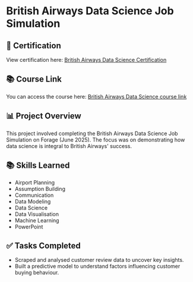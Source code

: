 # British Airways Data Science Job Simulation

## 📝 Certification

View certification here: [British Airways Data Science Certification](https://forage-uploads-prod.s3.amazonaws.com/completion-certificates/tMjbs76F526fF5v3G/NjynCWzGSaWXQCxSX_tMjbs76F526fF5v3G_yx8rjH5MqdXE3Yo2o_1750676670387_completion_certificate.pdf)

## 📚 Course Link

You can access the course here: [British Airways Data Science course link](https://www.theforage.com/simulations/british-airways/data-science-yqoz)

## 📊 Project Overview

This project involved completing the British Airways Data Science Job Simulation on Forage (June 2025). The focus was on demonstrating how data science is integral to British Airways' success.

## 📚 Skills Learned

* Airport Planning
* Assumption Building
* Communication
* Data Modeling
* Data Science
* Data Visualisation
* Machine Learning
* PowerPoint

## ✅ Tasks Completed

* Scraped and analysed customer review data to uncover key insights.
* Built a predictive model to understand factors influencing customer buying behaviour.



